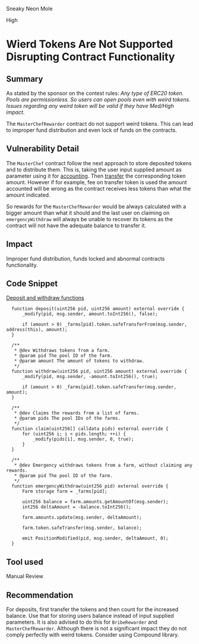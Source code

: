 Sneaky Neon Mole

High

# Wierd Tokens Are Not Supported Disrupting Contract Functionality

## Summary

As stated by the sponsor on the contest rules: *Any type of ERC20 token. Pools are permissionless. So users can open pools even with weird tokens. Issues regarding any weird token will be valid if they have Med/High impact.*

The `MasterChefRewarder` contract do not support weird tokens. This can lead to improper fund distribution and even lock of funds on the contracts.

## Vulnerability Detail

The `MasterChef` contract follow the next approach to store deposited tokens and to distribute them. This is, taking the user input supplied amount as parameter using it for [accounting](https://github.com/sherlock-audit/2024-06-magicsea/blob/main/magicsea-staking/src/MasterchefV2.sol#L296C9-L296C16). Then [transfer](https://github.com/sherlock-audit/2024-06-magicsea/blob/main/magicsea-staking/src/MasterchefV2.sol#L298) the corresponding token amount. However if for example, fee on transfer token is used the amount accounted will be wrong as the contract receives less tokens than what the amount indicated.

So rewards for the `MasterChefRewarder` would be always calculated with a bigger amount than what it should and the last user on claiming on `emergencyWithdraw` will always be unable to recover its tokens as the contract will not have the adequate balance to transfer it.

## Impact

Improper fund distribution, funds locked and abnormal contracts functionality.

## Code Snippet

[Deposit and withdraw functions](https://github.com/sherlock-audit/2024-06-magicsea/blob/main/magicsea-staking/src/MasterchefV2.sol#L295-L337)
```solidity
  function deposit(uint256 pid, uint256 amount) external override {
      _modify(pid, msg.sender, amount.toInt256(), false);

      if (amount > 0) _farms[pid].token.safeTransferFrom(msg.sender, address(this), amount);
  }

  /**
   * @dev Withdraws tokens from a farm.
   * @param pid The pool ID of the farm.
   * @param amount The amount of tokens to withdraw.
   */
  function withdraw(uint256 pid, uint256 amount) external override {
      _modify(pid, msg.sender, -amount.toInt256(), true);

      if (amount > 0) _farms[pid].token.safeTransfer(msg.sender, amount);
  }

  /**
   * @dev Claims the rewards from a list of farms.
   * @param pids The pool IDs of the farms.
   */
  function claim(uint256[] calldata pids) external override {
      for (uint256 i; i < pids.length; ++i) {
          _modify(pids[i], msg.sender, 0, true);
      }
  }

  /**
   * @dev Emergency withdraws tokens from a farm, without claiming any rewards.
   * @param pid The pool ID of the farm.
   */
  function emergencyWithdraw(uint256 pid) external override {
      Farm storage farm = _farms[pid];

      uint256 balance = farm.amounts.getAmountOf(msg.sender);
      int256 deltaAmount = -balance.toInt256();

      farm.amounts.update(msg.sender, deltaAmount);

      farm.token.safeTransfer(msg.sender, balance);

      emit PositionModified(pid, msg.sender, deltaAmount, 0);
  }
```

## Tool used

Manual Review

## Recommendation

For deposits, first transfer the tokens and then count for the increased balance. Use that for storing users balance instead of input supplied parameters. It is also advised to do this for `BribeRewarder` and `MasterChefRewarder`. Although there is not a significant impact they do not comply perfectly with weird tokens. Consider using Compound library.